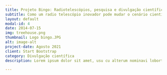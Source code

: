 ```yaml
---
title: Projeto Bingo: Radiotelescópios, pesquisa e divulgação científica
subtitle: Como um radio telescópio inovador pode mudar o cenário científico e educacional brasileiro.
layout: default
modal-id: 4
date: 2014-07-15
img: treehouse.png
thumbnail: Logo bingo.JPG
alt: image-alt
project-date: Agosto 2021
client: Start Bootstrap
category: Divulgação científica
description: Lorem ipsum dolor sit amet, usu cu alterum nominavi lobortis. At duo novum diceret. Tantas apeirian vix et, usu sanctus postulant inciderint ut, populo diceret necessitatibus in vim. Cu eum dicam feugiat noluisse.

---
```

